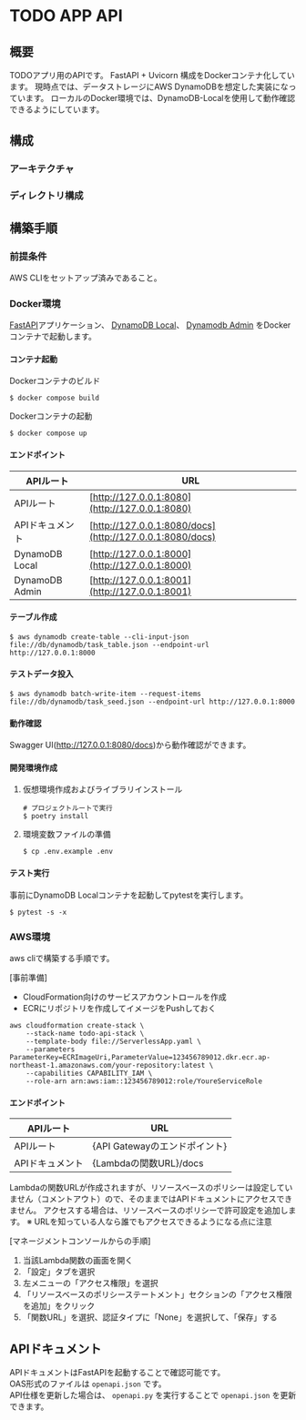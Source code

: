 # TODO APP API

## 概要

TODOアプリ用のAPIです。
FastAPI + Uvicorn 構成をDockerコンテナ化しています。
現時点では、データストレージにAWS DynamoDBを想定した実装になっています。
ローカルのDocker環境では、DynamoDB-Localを使用して動作確認できるようにしています。

## 構成

### アーキテクチャ

### ディレクトリ構成

## 構築手順

### 前提条件

AWS CLIをセットアップ済みであること。

### Docker環境

[FastAPI](https://fastapi.tiangolo.com/ja/)アプリケーション、
[DynamoDB Local](https://hub.docker.com/r/amazon/dynamodb-local)、
[Dynamodb Admin](https://github.com/aaronshaf/dynamodb-admin)
をDockerコンテナで起動します。

#### コンテナ起動

Dockerコンテナのビルド

```commandline
$ docker compose build
```

Dockerコンテナの起動

```commandline
$ docker compose up
```

#### エンドポイント

| APIルート         | URL                                                      |
|----------------|----------------------------------------------------------|
| APIルート         | [http://127.0.0.1:8080](http://127.0.0.1:8080)           |
| APIドキュメント      | [http://127.0.0.1:8080/docs](http://127.0.0.1:8080/docs) |
| DynamoDB Local | [http://127.0.0.1:8000](http://127.0.0.1:8000)           |
| DynamoDB Admin | [http://127.0.0.1:8001](http://127.0.0.1:8001)           |


#### テーブル作成

```commandline
$ aws dynamodb create-table --cli-input-json file://db/dynamodb/task_table.json --endpoint-url http://127.0.0.1:8000
```

#### テストデータ投入

```commandline
$ aws dynamodb batch-write-item --request-items file://db/dynamodb/task_seed.json --endpoint-url http://127.0.0.1:8000
```

#### 動作確認

Swagger UI(http://127.0.0.1:8080/docs)から動作確認ができます。


#### 開発環境作成

1. 仮想環境作成およびライブラリインストール
   ```commandline
   # プロジェクトルートで実行
   $ poetry install
   ```
2. 環境変数ファイルの準備
   ```commandline
   $ cp .env.example .env
   ```

#### テスト実行

事前にDynamoDB Localコンテナを起動してpytestを実行します。

```
$ pytest -s -x
```

### AWS環境

aws cliで構築する手順です。

[事前準備]
* CloudFormation向けのサービスアカウントロールを作成
* ECRにリポジトリを作成してイメージをPushしておく

```commandline
aws cloudformation create-stack \
    --stack-name todo-api-stack \
    --template-body file://ServerlessApp.yaml \
    --parameters ParameterKey=ECRImageUri,ParameterValue=123456789012.dkr.ecr.ap-northeast-1.amazonaws.com/your-repository:latest \
    --capabilities CAPABILITY_IAM \
    --role-arn arn:aws:iam::123456789012:role/YoureServiceRole
```

#### エンドポイント

| APIルート         | URL                                                      |
|----------------|----------------------------------------------------------|
| APIルート         | {API Gatewayのエンドポイント}           |
| APIドキュメント      | {Lambdaの関数URL}/docs |

Lambdaの関数URLが作成されますが、リソースベースのポリシーは設定していません（コメントアウト）ので、そのままではAPIドキュメントにアクセスできません。
アクセスする場合は、リソースベースのポリシーで許可設定を追加します。
※ URLを知っている人なら誰でもアクセスできるようになる点に注意

[マネージメントコンソールからの手順]

1. 当該Lambda関数の画面を開く
2. 「設定」タブを選択
3. 左メニューの「アクセス権限」を選択
4. 「リソースベースのポリシーステートメント」セクションの「アクセス権限を追加」をクリック
5. 「関数URL」を選択、認証タイプに「None」を選択して、「保存」する


## APIドキュメント

APIドキュメントはFastAPIを起動することで確認可能です。  
OAS形式のファイルは `openapi.json` です。  
API仕様を更新した場合は、 `openapi.py` を実行することで `openapi.json` を更新できます。  
